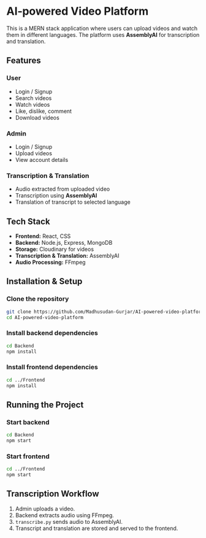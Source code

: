 
# AI‑powered Video Platform

This is a MERN stack application where users can upload videos and watch them in different languages. The platform uses **AssemblyAI** for transcription and translation.

## Features
### User
- Login / Signup
- Search videos
- Watch videos
- Like, dislike, comment
- Download videos

### Admin
- Login / Signup
- Upload videos
- View account details

### Transcription & Translation
- Audio extracted from uploaded video
- Transcription using **AssemblyAI**
- Translation of transcript to selected language

## Tech Stack
- **Frontend:** React, CSS
- **Backend:** Node.js, Express, MongoDB
- **Storage:** Cloudinary for videos
- **Transcription & Translation:** AssemblyAI
- **Audio Processing:** FFmpeg

## Installation & Setup

### Clone the repository
```bash
git clone https://github.com/Madhusudan-Gurjar/AI-powered-video-platform.git
cd AI-powered-video-platform
```

### Install backend dependencies

```bash
cd Backend
npm install
```
### Install frontend dependencies
```bash
cd ../Frontend
npm install
```


## Running the Project


### Start backend
```bash
cd Backend
npm start
```
### Start frontend
```bash
cd ../Frontend
npm start
```


## Transcription Workflow

1. Admin uploads a video.
2. Backend extracts audio using FFmpeg.
3. `transcribe.py` sends audio to AssemblyAI.
4. Transcript and translation are stored and served to the frontend.


